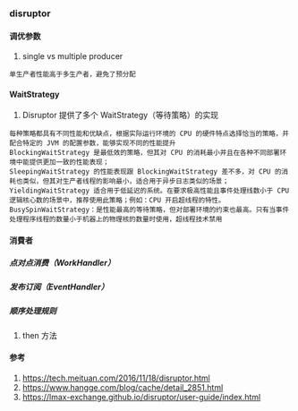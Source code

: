 ### disruptor

#### 调优参数

1. single vs multiple producer

``` 
单生产者性能高于多生产者，避免了预分配
```

#### WaitStrategy

1. Disruptor 提供了多个 WaitStrategy（等待策略）的实现

``` 
每种策略都具有不同性能和优缺点，根据实际运行环境的 CPU 的硬件特点选择恰当的策略，并配合特定的 JVM 的配置参数，能够实现不同的性能提升
BlockingWaitStrategy 是最低效的策略，但其对 CPU 的消耗最小并且在各种不同部署环境中能提供更加一致的性能表现；
SleepingWaitStrategy 的性能表现跟 BlockingWaitStrategy 差不多，对 CPU 的消耗也类似，但其对生产者线程的影响最小，适合用于异步日志类似的场景；
YieldingWaitStrategy 适合用于低延迟的系统。在要求极高性能且事件处理线数小于 CPU 逻辑核心数的场景中，推荐使用此策略；例如：CPU 开启超线程的特性。
BusySpinWaitStrategy：是性能最高的等待策略，但对部署环境的约束也最高。只有当事件处理程序线程的数量小于机器上的物理核的数量时使用，超线程技术禁用
```

#### 消費者

##### 点对点消费（WorkHandler）

##### 发布订阅（EventHandler）

##### 顺序处理规则

1. then 方法

#### 参考

1. https://tech.meituan.com/2016/11/18/disruptor.html
2. https://www.hangge.com/blog/cache/detail_2851.html
3. https://lmax-exchange.github.io/disruptor/user-guide/index.html